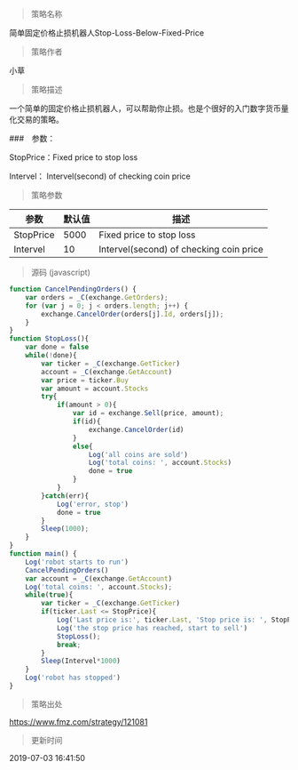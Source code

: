 
> 策略名称

简单固定价格止损机器人Stop-Loss-Below-Fixed-Price

> 策略作者

小草

> 策略描述

一个简单的固定价格止损机器人，可以帮助你止损。也是个很好的入门数字货币量化交易的策略。

###　参数：

StopPrice：Fixed price to stop loss	
 
Intervel：	Intervel(second) of checking coin price

> 策略参数



|参数|默认值|描述|
|----|----|----|
|StopPrice|5000|Fixed price to stop loss|
|Intervel|10|Intervel(second) of checking coin price|


> 源码 (javascript)

``` javascript
function CancelPendingOrders() {
    var orders = _C(exchange.GetOrders);
    for (var j = 0; j < orders.length; j++) {
        exchange.CancelOrder(orders[j].Id, orders[j]);
    }
}
function StopLoss(){
    var done = false
    while(!done){
        var ticker = _C(exchange.GetTicker)
        account = _C(exchange.GetAccount)
        var price = ticker.Buy
        var amount = account.Stocks
        try{
            if(amount > 0){
                var id = exchange.Sell(price, amount);
                if(id){
                    exchange.CancelOrder(id)
                }
                else{
                    Log('all coins are sold')
                    Log('total coins: ', account.Stocks)
                    done = true
                }
            }
        }catch(err){
            Log('error, stop')
            done = true
        }
        Sleep(1000);
    }
}
function main() {
    Log('robot starts to run')
    CancelPendingOrders()
    var account = _C(exchange.GetAccount)
    Log('total coins: ', account.Stocks);
    while(true){
        var ticker = _C(exchange.GetTicker)
        if(ticker.Last <= StopPrice){
            Log('Last price is:', ticker.Last, 'Stop price is: ', StopPrice)
            Log('the stop price has reached, start to sell')
            StopLoss();
            break;
        }
        Sleep(Intervel*1000)
    }
    Log('robot has stopped')
}
```

> 策略出处

https://www.fmz.com/strategy/121081

> 更新时间

2019-07-03 16:41:50
